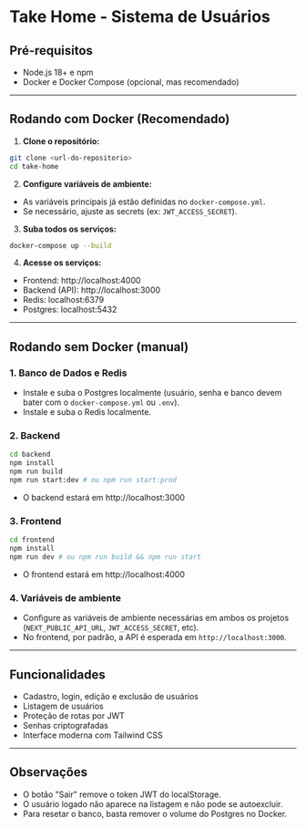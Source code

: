 # Take Home - Sistema de Usuários

## Pré-requisitos

- Node.js 18+ e npm
- Docker e Docker Compose (opcional, mas recomendado)

---

## Rodando com Docker (Recomendado)

1. **Clone o repositório:**

```bash
git clone <url-do-repositorio>
cd take-home
```

2. **Configure variáveis de ambiente:**

- As variáveis principais já estão definidas no `docker-compose.yml`.
- Se necessário, ajuste as secrets (ex: `JWT_ACCESS_SECRET`).

3. **Suba todos os serviços:**

```bash
docker-compose up --build
```

4. **Acesse os serviços:**

- Frontend: http://localhost:4000
- Backend (API): http://localhost:3000
- Redis: localhost:6379
- Postgres: localhost:5432

---

## Rodando sem Docker (manual)

### 1. Banco de Dados e Redis

- Instale e suba o Postgres localmente (usuário, senha e banco devem bater com o `docker-compose.yml` ou `.env`).
- Instale e suba o Redis localmente.

### 2. Backend

```bash
cd backend
npm install
npm run build
npm run start:dev # ou npm run start:prod
```

- O backend estará em http://localhost:3000

### 3. Frontend

```bash
cd frontend
npm install
npm run dev # ou npm run build && npm run start
```

- O frontend estará em http://localhost:4000

### 4. Variáveis de ambiente

- Configure as variáveis de ambiente necessárias em ambos os projetos (`NEXT_PUBLIC_API_URL`, `JWT_ACCESS_SECRET`, etc).
- No frontend, por padrão, a API é esperada em `http://localhost:3000`.

---

## Funcionalidades

- Cadastro, login, edição e exclusão de usuários
- Listagem de usuários
- Proteção de rotas por JWT
- Senhas criptografadas
- Interface moderna com Tailwind CSS

---

## Observações

- O botão "Sair" remove o token JWT do localStorage.
- O usuário logado não aparece na listagem e não pode se autoexcluir.
- Para resetar o banco, basta remover o volume do Postgres no Docker.
